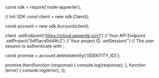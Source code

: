 const sdk = require('node-appwrite');

// Init SDK
const client = new sdk.Client();

const account = new sdk.Account(client);

client
    .setEndpoint('https://cloud.appwrite.io/v1') // Your API Endpoint
    .setProject('5df5acd0d48c2') // Your project ID
    .setSession('') // The user session to authenticate with
;

const promise = account.deleteIdentity('[IDENTITY_ID]');

promise.then(function (response) {
    console.log(response);
}, function (error) {
    console.log(error);
});